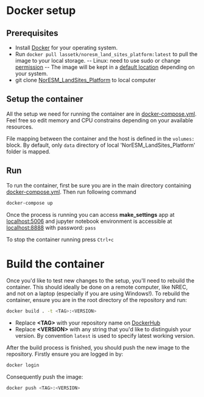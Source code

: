 # Docker setup

## Prerequisites
 - Install [Docker](https://docs.docker.com/get-docker/) for your operating system.
 - Run `docker pull lassetk/noresm_land_sites_platform:latest` to pull the image to your local storage.
 -- Linux: need to use sudo or change [permission](https://https://docs.docker.com/engine/install/linux-postinstall)
 -- The image will be kept in a [default location](https://www.freecodecamp.org/news/where-are-docker-images-stored-docker-container-paths-explained/) depending on your system.
 - git clone [NorESM_LandSites_Platform](https://github.com/NorESMhub/NorESM_LandSites_Platform.git) to local computer
 
## Setup the container
All the setup we need for running the container are in [docker-compose.yml](../docker-compose.yml). Feel free so edit memory and CPU constrains depending on your available resources.

File mapping between the container and the host is defined in the `volumes:` block. By default, only `data` directory of local 'NorESM_LandSites_Platform' folder is mapped. 

## Run
To run the container, first be sure you are in the main directory containing [docker-compose.yml](../docker-compose.yml). Then run following command
``` bash
docker-compose up
```
Once the process is running you can access **make_settings** app at [localhost:5006](localhost:5006) and jupyter notebook environment is accessible at [localhost:8888](localhost:8888) with password: `pass`

To stop the container running press `Ctrl+c`

# Build the container
Once you'd like to test new changes to the setup, you'll need to rebuild the container. This should ideally be done on a remote computer, like NREC, and not on a laptop (especially if you are using Windows!). To rebuild the container, ensure you are in the root directory of the repository and run:
``` bash
docker build . -t <TAG>:<VERSION>
```
- Replace **\<TAG\>** with your repository name on [DockerHub](https://hub.docker.com/)
- Replace **\<VERSION\>** with any string that you'd like to distinguish your version. By convention `latest` is used to specify latest working version.

After the build process is finished, you should push the new image to the repository. Firstly ensure you are logged in by:
```bash
docker login
```
Consequently push the image:
```bash
docker push <TAG>:<VERSION>
```
